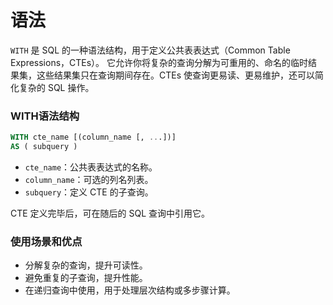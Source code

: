 # 语法

`WITH` 是 SQL 的一种语法结构，用于定义公共表表达式（Common Table Expressions，CTEs）。
它允许你将复杂的查询分解为可重用的、命名的临时结果集，这些结果集只在查询期间存在。CTEs 使查询更易读、更易维护，还可以简化复杂的 SQL 操作。

### WITH语法结构

```sql
WITH cte_name [(column_name [, ...])]
AS ( subquery )
```

- `cte_name`：公共表表达式的名称。
- `column_name`：可选的列名列表。
- `subquery`：定义 CTE 的子查询。

CTE 定义完毕后，可在随后的 SQL 查询中引用它。

### 使用场景和优点
- 分解复杂的查询，提升可读性。
- 避免重复的子查询，提升性能。
- 在递归查询中使用，用于处理层次结构或多步骤计算。
